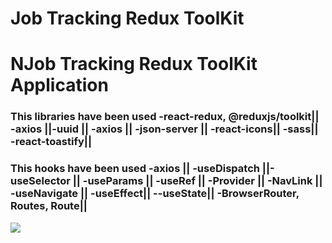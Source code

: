 # Job Tracking Redux ToolKit

<h1>NJob Tracking Redux ToolKit Application</h1>

<h3>This libraries have been used -react-redux, @reduxjs/toolkit|| -axios ||-uuid ||  -axios ||  -json-server || -react-icons|| -sass|| -react-toastify||</h3>

<h3>This hooks have been used  -axios || -useDispatch ||-useSelector || -useParams || -useRef || -Provider || -NavLink || -useNavigate || -useEffect|| --useState|| -BrowserRouter, Routes, Route||</h3>

<img src="screen.gif">
